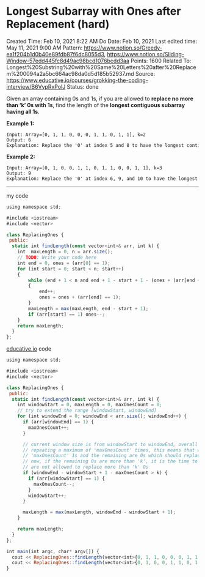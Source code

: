 # Longest Subarray with Ones after Replacement (hard)

Created Time: Feb 10, 2021 8:22 AM
Do Date: Feb 10, 2021
Last edited time: May 11, 2021 9:00 AM
Pattern: https://www.notion.so/Greedy-ea1f204b1d0b40e89fdb87f6dc8055d3, https://www.notion.so/Sliding-Window-57edd445fc8d49ac98bcd1076bcdd3aa
Points: 1600
Related To: Longest%20Substring%20with%20Same%20Letters%20after%20Replacem%200094a2a5bc664ac98da0d5d185b52937.md
Source: https://www.educative.io/courses/grokking-the-coding-interview/B6VypRxPolJ
Status: done

Given an array containing 0s and 1s, if you are allowed to **replace no more than ‘k’ 0s with 1s**, find the length of the **longest contiguous subarray having all 1s**.

**Example 1:**

```
Input: Array=[0, 1, 1, 0, 0, 0, 1, 1, 0, 1, 1], k=2
Output: 6
Explanation: Replace the '0' at index 5 and 8 to have the longest contiguous subarray of 1s having length 6.
```

**Example 2:**

```
Input: Array=[0, 1, 0, 0, 1, 1, 0, 1, 1, 0, 0, 1, 1], k=3
Output: 9
Explanation: Replace the '0' at index 6, 9, and 10 to have the longest contiguous subarray of 1s having length 9.
```

---

my code

```jsx
using namespace std;

#include <iostream>
#include <vector>

class ReplacingOnes {
 public:
  static int findLength(const vector<int>& arr, int k) {
    int  maxLength = 0, n = arr.size();
    // TODO: Write your code here
    int end = 0, ones = (arr[0] == 1);
    for (int start = 0; start < n; start++)
    {
        while (end + 1 < n and end + 1 - start + 1 - (ones + (arr[end + 1] == 1)) <= k)
        {
            end++; 
            ones = ones + (arr[end] == 1);
        }
        maxLength = max(maxLength, end - start + 1); 
        if (arr[start] == 1) ones--;
    }
    return maxLength;
  }
};
```

[educative.io](http://educative.io) code

```jsx
using namespace std;

#include <iostream>
#include <vector>

class ReplacingOnes {
 public:
  static int findLength(const vector<int>& arr, int k) {
    int windowStart = 0, maxLength = 0, maxOnesCount = 0;
    // try to extend the range [windowStart, windowEnd]
    for (int windowEnd = 0; windowEnd < arr.size(); windowEnd++) {
      if (arr[windowEnd] == 1) {
        maxOnesCount++;
      }

      // current window size is from windowStart to windowEnd, overall we have a maximum of 1s
      // repeating a maximum of 'maxOnesCount' times, this means that we can have a window with
      // 'maxOnesCount' 1s and the remaining are 0s which should replace with 1s.
      // now, if the remaining 0s are more than 'k', it is the time to shrink the window as we
      // are not allowed to replace more than 'k' Os
      if (windowEnd - windowStart + 1 - maxOnesCount > k) {
        if (arr[windowStart] == 1) {
          maxOnesCount--;
        }
        windowStart++;
      }

      maxLength = max(maxLength, windowEnd - windowStart + 1);
    }

    return maxLength;
  }
};

int main(int argc, char* argv[]) {
  cout << ReplacingOnes::findLength(vector<int>{0, 1, 1, 0, 0, 0, 1, 1, 0, 1, 1}, 2) << endl;
  cout << ReplacingOnes::findLength(vector<int>{0, 1, 0, 0, 1, 1, 0, 1, 1, 0, 0, 1, 1}, 3) << endl;
}
```